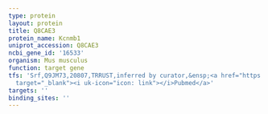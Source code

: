 ```yaml
---
type: protein
layout: protein
title: Q8CAE3
protein_name: Kcnmb1
uniprot_accession: Q8CAE3
ncbi_gene_id: '16533'
organism: Mus musculus
function: target gene
tfs: 'Srf,Q9JM73,20807,TRRUST,inferred by curator,&ensp;<a href="https://www.ncbi.nlm.nih.gov/pubmed/?term=19801679%5Buid%5D"
  target="_blank"><i uk-icon="icon: link"></i>Pubmed</a>'
targets: ''
binding_sites: ''
---
```

